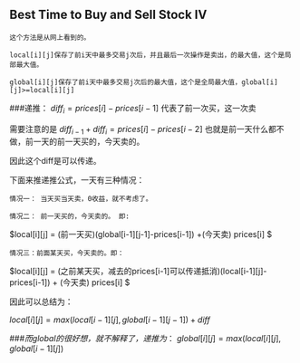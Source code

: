 ## Best Time to Buy and Sell Stock IV   

    这个方法是从网上看到的。
    
    local[i][j]保存了前i天中最多交易j次后，并且最后一次操作是卖出，的最大值，这个是局部最大值。
    
    global[i][j]保存了前i天中最多交易j次后的最大值，这个是全局最大值，global[i][j]>=local[i][j]

###递推：
$diff_i = prices[i] - prices[i-1]$ 代表了前一次买，这一次卖

需要注意的是 $diff_{i-1} + diff_i = prices[i]-prices[i-2]$ 也就是前一天什么都不做，前一天的前一天买的，今天卖的。

因此这个diff是可以传递。

下面来推递推公式，一天有三种情况：

    情况一： 当天买当天卖，0收益，就不考虑了。
    
    情况二： 前一天买的，今天卖的。 即:
    
$local[i][j] = (前一天买)(global[i-1][j-1]-prices[i-1]) +(今天卖) prices[i] $

    情况三：前面某天买，今天卖的。即：
$local[i][j] = (之前某天买，减去的prices[i-1]可以传递抵消)(local[i-1][j]-prices[i-1]) + (今天卖) prices[i] $
    
因此可以总结为：

$local[i][j] = max(local[i-1][j],global[i-1][j-1])+diff$

###*而global的很好想，就不解释了，递推为*：
$global[i][j] = max(local[i][j],global[i-1][j])$